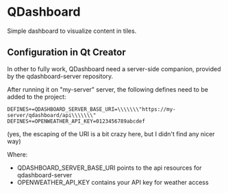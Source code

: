 QDashboard
==========

Simple dashboard to visualize content in tiles.

Configuration in Qt Creator
---------------------------

In other to fully work, QDashboard need a server-side companion, provided by the qdashboard-server repository.

After running it on "my-server" server, the following defines need to be added to the project:
```
DEFINES+=QDASHBOARD_SERVER_BASE_URI=\\\\\\\"https://my-server/qdashboard/api\\\\\\\" DEFINES+=OPENWEATHER_API_KEY=0123456789abcdef
```
(yes, the escaping of the URI is a bit crazy here, but I didn't find any nicer way)

Where:
* QDASHBOARD_SERVER_BASE_URI points to the api resources for qdashboard-server
* OPENWEATHER_API_KEY contains your API key for weather access
